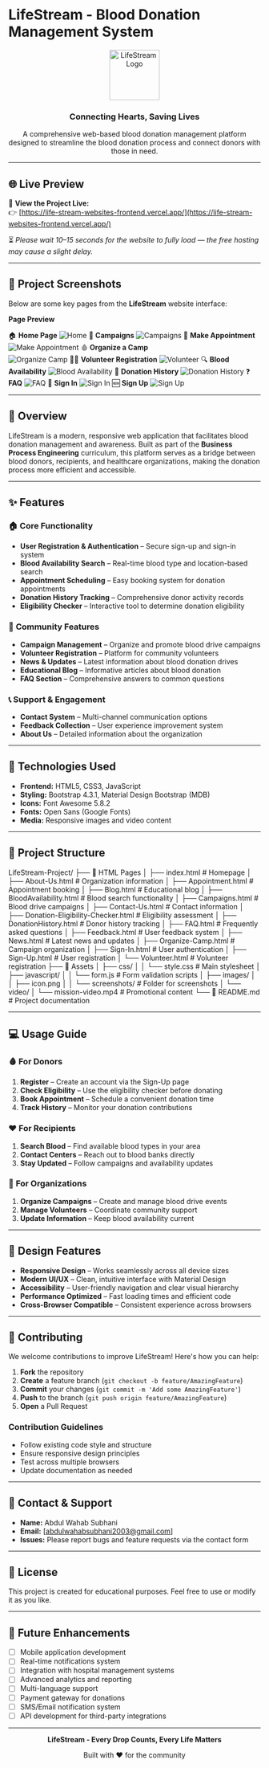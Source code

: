 # LifeStream - Blood Donation Management System

<div align="center">
  <img src="images/icon.png" alt="LifeStream Logo" width="100" height="100">
  <h3>Connecting Hearts, Saving Lives</h3>
  <p>A comprehensive web-based blood donation management platform designed to streamline the blood donation process and connect donors with those in need.</p>
</div>

---

## 🌐 Live Preview

🚀 **View the Project Live:**  
👉 [https://life-stream-websites-frontend.vercel.app/](https://life-stream-websites-frontend.vercel.app/)  

⏳ *Please wait 10–15 seconds for the website to fully load — the free hosting may cause a slight delay.*

---

## 📸 Project Screenshots

Below are some key pages from the **LifeStream** website interface:

 **Page Preview** 

 🏠 **Home Page** 
 ![Home](images/screenshots/Home-Page.png) 
 🎯 **Campaigns** 
 ![Campaigns](images/screenshots/Campaigns-Page.png) 
 📅 **Make Appointment**  
 ![Make Appointment](images/screenshots/Make-Appointment.png) 
 🩸 **Organize a Camp**  
 ![Organize Camp](images/screenshots/Organize-camp.png) 
 🙋‍♂️ **Volunteer Registration** 
 ![Volunteer](images/screenshots/Volunteer.png) 
 🔍 **Blood Availability** 
 ![Blood Availability](images/screenshots/Blood-Availability.png) 
 🧾 **Donation History**
 ![Donation History](images/screenshots/History.png) 
 ❓ **FAQ** 
 ![FAQ](images/screenshots/FAQ.png) 
 🔑 **Sign In** 
 ![Sign In](images/screenshots/sign-in.png) 
 🆕 **Sign Up** 
 ![Sign Up](images/screenshots/sign-up.png) 


---

## 🌟 Overview

LifeStream is a modern, responsive web application that facilitates blood donation management and awareness. Built as part of the **Business Process Engineering** curriculum, this platform serves as a bridge between blood donors, recipients, and healthcare organizations, making the donation process more efficient and accessible.

---

## ✨ Features

### 🏠 **Core Functionality**
- **User Registration & Authentication** – Secure sign-up and sign-in system  
- **Blood Availability Search** – Real-time blood type and location-based search  
- **Appointment Scheduling** – Easy booking system for donation appointments  
- **Donation History Tracking** – Comprehensive donor activity records  
- **Eligibility Checker** – Interactive tool to determine donation eligibility  

### 🎯 **Community Features**
- **Campaign Management** – Organize and promote blood drive campaigns  
- **Volunteer Registration** – Platform for community volunteers  
- **News & Updates** – Latest information about blood donation drives  
- **Educational Blog** – Informative articles about blood donation  
- **FAQ Section** – Comprehensive answers to common questions  

### 📞 **Support & Engagement**
- **Contact System** – Multi-channel communication options  
- **Feedback Collection** – User experience improvement system  
- **About Us** – Detailed information about the organization  

---

## 🚀 Technologies Used

- **Frontend:** HTML5, CSS3, JavaScript  
- **Styling:** Bootstrap 4.3.1, Material Design Bootstrap (MDB)  
- **Icons:** Font Awesome 5.8.2  
- **Fonts:** Open Sans (Google Fonts)  
- **Media:** Responsive images and video content  

---

## 📁 Project Structure
LifeStream-Project/
├── 📄 HTML Pages
│ ├── index.html # Homepage
│ ├── About-Us.html # Organization information
│ ├── Appointment.html # Appointment booking
│ ├── Blog.html # Educational blog
│ ├── BloodAvailability.html # Blood search functionality
│ ├── Campaigns.html # Blood drive campaigns
│ ├── Contact-Us.html # Contact information
│ ├── Donation-Eligibility-Checker.html # Eligibility assessment
│ ├── DonationHistory.html # Donor history tracking
│ ├── FAQ.html # Frequently asked questions
│ ├── Feedback.html # User feedback system
│ ├── News.html # Latest news and updates
│ ├── Organize-Camp.html # Campaign organization
│ ├── Sign-In.html # User authentication
│ ├── Sign-Up.html # User registration
│ └── Volunteer.html # Volunteer registration
├── 🎨 Assets
│ ├── css/
│ │ └── style.css # Main stylesheet
│ ├── javascript/
│ │ └── form.js # Form validation scripts
│ ├── images/
│ │ ├── icon.png
│ │ └── screenshots/ # Folder for screenshots
│ └── video/
│ └── mission-video.mp4 # Promotional content
└── 📖 README.md # Project documentation

---

## 💻 Usage Guide

### 🩸 **For Donors**
1. **Register** – Create an account via the Sign-Up page  
2. **Check Eligibility** – Use the eligibility checker before donating  
3. **Book Appointment** – Schedule a convenient donation time  
4. **Track History** – Monitor your donation contributions  

### ❤️ **For Recipients**
1. **Search Blood** – Find available blood types in your area  
2. **Contact Centers** – Reach out to blood banks directly  
3. **Stay Updated** – Follow campaigns and availability updates  

### 🏥 **For Organizations**
1. **Organize Campaigns** – Create and manage blood drive events  
2. **Manage Volunteers** – Coordinate community support  
3. **Update Information** – Keep blood availability current  

---

## 🎨 Design Features

- **Responsive Design** – Works seamlessly across all device sizes  
- **Modern UI/UX** – Clean, intuitive interface with Material Design  
- **Accessibility** – User-friendly navigation and clear visual hierarchy  
- **Performance Optimized** – Fast loading times and efficient code  
- **Cross-Browser Compatible** – Consistent experience across browsers  

---

## 🤝 Contributing

We welcome contributions to improve LifeStream! Here's how you can help:

1. **Fork** the repository  
2. **Create** a feature branch (`git checkout -b feature/AmazingFeature`)  
3. **Commit** your changes (`git commit -m 'Add some AmazingFeature'`)  
4. **Push** to the branch (`git push origin feature/AmazingFeature`)  
5. **Open** a Pull Request  

### Contribution Guidelines
- Follow existing code style and structure  
- Ensure responsive design principles  
- Test across multiple browsers  
- Update documentation as needed  

---

## 📧 Contact & Support

- **Name:** Abdul Wahab Subhani  
- **Email:** [abdulwahabsubhani2003@gmail.com]  
- **Issues:** Please report bugs and feature requests via the contact form  

---

## 📄 License

This project is created for educational purposes. Feel free to use or modify it as you like.

---

## 🔮 Future Enhancements

- [ ] Mobile application development  
- [ ] Real-time notifications system  
- [ ] Integration with hospital management systems  
- [ ] Advanced analytics and reporting  
- [ ] Multi-language support  
- [ ] Payment gateway for donations  
- [ ] SMS/Email notification system  
- [ ] API development for third-party integrations  

---

<div align="center">
  <p><strong>LifeStream - Every Drop Counts, Every Life Matters</strong></p>
  <p>Built with ❤️ for the community</p>
</div>
